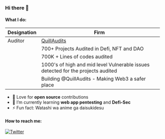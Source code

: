 ### Hi there 👋

<!--
**aga7hokakological/aga7hokakological** is a ✨ _special_ ✨ repository because its `README.md` (this file) appears on your GitHub profile.

Here are some ideas to get you started:

- 🔭 I’m currently working on ...
- 🌱 I’m currently learning ...
- 👯 I’m looking to collaborate on ...
- 🤔 I’m looking for help with ...
- 💬 Ask me about ...
- 📫 How to reach me: ...
- 😄 Pronouns: ...
- ⚡ Fun fact: ...
-->

#### What I do:

| Designation      | Firm        |
| ---------------- | ----------- |
| Auditor          | [QuillAudits](https://audits.quillhash.com/smart-contract-audit) |
|           | 700+ Projects Audited in Defi, NFT and DAO |
|           | 700K + Lines of codes audited |
|           | 1000's of high and mid level Vulnerable issues detected for the projects audited |
|           | Building @QuillAudits - Making Web3 a safer place |

- :mag_right: Love for **open source** contributions
- 🌱 I’m currently learning **web app pentesting** and **Defi-Sec**
- ⚡ Fun fact: Watashi wa anime ga daisukidesu

#### How to reach me:
<!-- Actual text -->
[![Twitter][1.2]][1]  
<!--[![LinkedIn][2.2]][2]. -->

<!-- Icons -->

[1.2]: http://i.imgur.com/tXSoThF.png (twitter icon without padding)
<!-- [2.2]: https://raw.githubusercontent.com/aga7hokakological/aga7hokakological/master/linkedin-3-16.png (LinkedIn icon without padding)-->

<!-- Links to your social media accounts -->

[1]: https://twitter.com/saurabhmandy
<!-- [2]: https://www.linkedin.com/in/saurabh-mandavkar-718a31150/ -->
